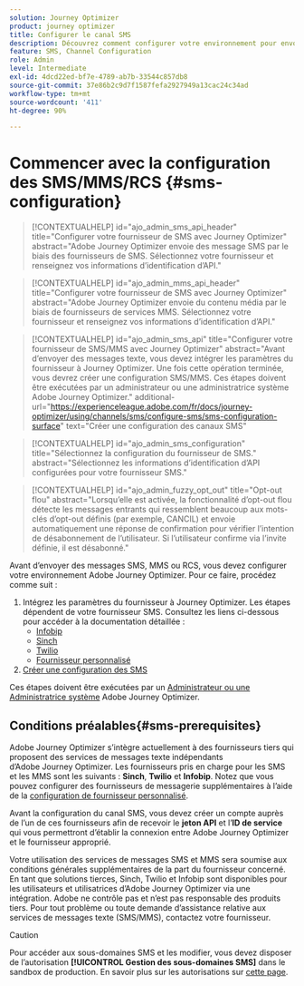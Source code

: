 ```yaml
---
solution: Journey Optimizer
product: journey optimizer
title: Configurer le canal SMS
description: Découvrez comment configurer votre environnement pour envoyer des messages texte avec Journey Optimizer.
feature: SMS, Channel Configuration
role: Admin
level: Intermediate
exl-id: 4dcd22ed-bf7e-4789-ab7b-33544c857db8
source-git-commit: 37e86b2c9d7f1587fefa2927949a13cac24c34ad
workflow-type: tm+mt
source-wordcount: '411'
ht-degree: 90%

---
```


# Commencer avec la configuration des SMS/MMS/RCS {#sms-configuration}

>[!CONTEXTUALHELP]
>id="ajo_admin_sms_api_header"
>title="Configurer votre fournisseur de SMS avec Journey Optimizer"
>abstract="Adobe Journey Optimizer envoie des message SMS par le biais des fournisseurs de SMS. Sélectionnez votre fournisseur et renseignez vos informations d’identification d’API."

>[!CONTEXTUALHELP]
>id="ajo_admin_mms_api_header"
>title="Configurer votre fournisseur de SMS avec Journey Optimizer"
>abstract="Adobe Journey Optimizer envoie du contenu média par le biais de fournisseurs de services MMS. Sélectionnez votre fournisseur et renseignez vos informations d’identification d’API."

>[!CONTEXTUALHELP]
>id="ajo_admin_sms_api"
>title="Configurer votre fournisseur de SMS/MMS avec Journey Optimizer"
>abstract="Avant d’envoyer des messages texte, vous devez intégrer les paramètres du fournisseur à Journey Optimizer. Une fois cette opération terminée, vous devrez créer une configuration SMS/MMS. Ces étapes doivent être exécutées par un administrateur ou une administratrice système Adobe Journey Optimizer."
>additional-url="https://experienceleague.adobe.com/fr/docs/journey-optimizer/using/channels/sms/configure-sms/sms-configuration-surface" text="Créer une configuration des canaux SMS"

>[!CONTEXTUALHELP]
>id="ajo_admin_sms_configuration"
>title="Sélectionnez la configuration du fournisseur de SMS."
>abstract="Sélectionnez les informations d’identification d’API configurées pour votre fournisseur SMS."

>[!CONTEXTUALHELP]
>id="ajo_admin_fuzzy_opt_out"
>title="Opt-out flou"
>abstract="Lorsqu’elle est activée, la fonctionnalité d’opt-out flou détecte les messages entrants qui ressemblent beaucoup aux mots-clés d’opt-out définis (par exemple, CANCIL) et envoie automatiquement une réponse de confirmation pour vérifier l’intention de désabonnement de l’utilisateur. Si l’utilisateur confirme via l’invite définie, il est désabonné."

Avant d’envoyer des messages SMS, MMS ou RCS, vous devez configurer votre environnement Adobe Journey Optimizer. Pour ce faire, procédez comme suit :

1. Intégrez les paramètres du fournisseur à Journey Optimizer.
Les étapes dépendent de votre fournisseur SMS. Consultez les liens ci-dessous pour accéder à la documentation détaillée :
   * [Infobip](sms-configuration-infobip.md)
   * [Sinch](sms-configuration-sinch.md)
   * [Twilio](sms-configuration-twilio.md)
   * [Fournisseur personnalisé](sms-configuration-custom.md)
1. [Créer une configuration des SMS](sms-configuration-surface.md)

Ces étapes doivent être exécutées par un [Administrateur ou une Administratrice système](../start/path/administrator.md) Adobe Journey Optimizer.

## Conditions préalables{#sms-prerequisites}

Adobe Journey Optimizer s’intègre actuellement à des fournisseurs tiers qui proposent des services de messages texte indépendants d’Adobe Journey Optimizer. Les fournisseurs pris en charge pour les SMS et les MMS sont les suivants : **Sinch**, **Twilio** et **Infobip**. Notez que vous pouvez configurer des fournisseurs de messagerie supplémentaires à l’aide de la [configuration de fournisseur personnalisé](sms-configuration-custom.md).

Avant la configuration du canal SMS, vous devez créer un compte auprès de l’un de ces fournisseurs afin de recevoir le **jeton API** et l’**ID de service** qui vous permettront d’établir la connexion entre Adobe Journey Optimizer et le fournisseur approprié.

Votre utilisation des services de messages SMS et MMS sera soumise aux conditions générales supplémentaires de la part du fournisseur concerné. En tant que solutions tierces, Sinch, Twilio et Infobip sont disponibles pour les utilisateurs et utilisatrices d’Adobe Journey Optimizer via une intégration. Adobe ne contrôle pas et n’est pas responsable des produits tiers. Pour tout problème ou toute demande d’assistance relative aux services de messages texte (SMS/MMS), contactez votre fournisseur.

>[!CAUTION]
>
>Pour accéder aux sous-domaines SMS et les modifier, vous devez disposer de l’autorisation **[!UICONTROL Gestion des sous-domaines SMS]** dans le sandbox de production. En savoir plus sur les autorisations sur [cette page](../administration/high-low-permissions.md#administration-permissions).
>

